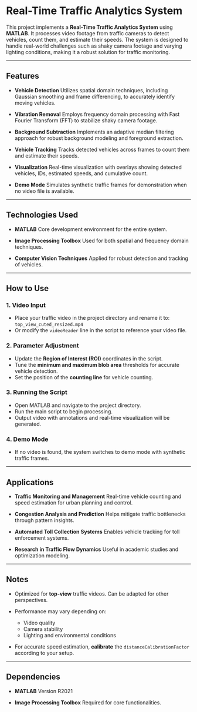 # Real-Time Traffic Analytics System

This project implements a **Real-Time Traffic Analytics System** using **MATLAB**. It processes video footage from traffic cameras to detect vehicles, count them, and estimate their speeds. The system is designed to handle real-world challenges such as shaky camera footage and varying lighting conditions, making it a robust solution for traffic monitoring.

---

## Features

* **Vehicle Detection**
  Utilizes spatial domain techniques, including Gaussian smoothing and frame differencing, to accurately identify moving vehicles.

* **Vibration Removal**
  Employs frequency domain processing with Fast Fourier Transform (FFT) to stabilize shaky camera footage.

* **Background Subtraction**
  Implements an adaptive median filtering approach for robust background modeling and foreground extraction.

* **Vehicle Tracking**
  Tracks detected vehicles across frames to count them and estimate their speeds.

* **Visualization**
  Real-time visualization with overlays showing detected vehicles, IDs, estimated speeds, and cumulative count.

* **Demo Mode**
  Simulates synthetic traffic frames for demonstration when no video file is available.

---

## Technologies Used

* **MATLAB**
  Core development environment for the entire system.

* **Image Processing Toolbox**
  Used for both spatial and frequency domain techniques.

* **Computer Vision Techniques**
  Applied for robust detection and tracking of vehicles.

---

## How to Use

### 1. Video Input

* Place your traffic video in the project directory and rename it to:
  `top_view_cuted_resized.mp4`
* Or modify the `videoReader` line in the script to reference your video file.

### 2. Parameter Adjustment

* Update the **Region of Interest (ROI)** coordinates in the script.
* Tune the **minimum and maximum blob area** thresholds for accurate vehicle detection.
* Set the position of the **counting line** for vehicle counting.

### 3. Running the Script

* Open MATLAB and navigate to the project directory.
* Run the main script to begin processing.
* Output video with annotations and real-time visualization will be generated.

### 4. Demo Mode

* If no video is found, the system switches to demo mode with synthetic traffic frames.

---

## Applications

* **Traffic Monitoring and Management**
  Real-time vehicle counting and speed estimation for urban planning and control.

* **Congestion Analysis and Prediction**
  Helps mitigate traffic bottlenecks through pattern insights.

* **Automated Toll Collection Systems**
  Enables vehicle tracking for toll enforcement systems.

* **Research in Traffic Flow Dynamics**
  Useful in academic studies and optimization modeling.

---

## Notes

* Optimized for **top-view** traffic videos. Can be adapted for other perspectives.
* Performance may vary depending on:

  * Video quality
  * Camera stability
  * Lighting and environmental conditions
* For accurate speed estimation, **calibrate** the `distanceCalibrationFactor` according to your setup.

---

## Dependencies

* **MATLAB**
  Version R2021 

* **Image Processing Toolbox**
  Required for core functionalities.
